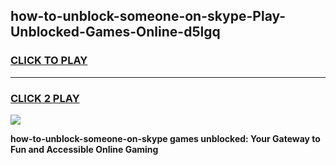 
## how-to-unblock-someone-on-skype-Play-Unblocked-Games-Online-d5lgq
<h3>
<a href="https://premium76.site?title=how-to-unblock-someone-on-skype&ref=25A">CLICK TO PLAY</a></h3>
<hr>

<h3>
<a href="https://premium76.site?title=how-to-unblock-someone-on-skype&ref=25A">CLICK 2 PLAY</a>
  
</h3>

<a href="https://premium76.site?title=how-to-unblock-someone-on-skype&ref=25A"><img src="https://clearcache.store/games.png"></a>


**how-to-unblock-someone-on-skype games unblocked: Your Gateway to Fun and Accessible Online Gaming**

